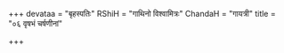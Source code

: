+++
devataa = "बृहस्पतिः"
RShiH = "गाथिनो विश्वामित्रः"
ChandaH = "गायत्री"
title = "०६ वृषभं चर्षणीनां"

+++
